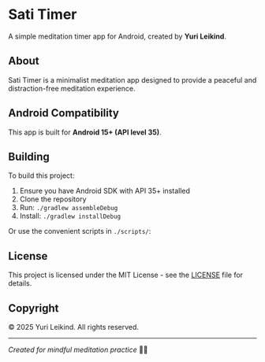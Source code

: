 # Sati Timer

A simple meditation timer app for Android, created by **Yuri Leikind**.

## About

Sati Timer is a minimalist meditation app designed to provide a peaceful and distraction-free meditation experience.


## Android Compatibility

This app is built for **Android 15+ (API level 35)**.

## Building

To build this project:

1. Ensure you have Android SDK with API 35+ installed
2. Clone the repository
3. Run: `./gradlew assembleDebug`
4. Install: `./gradlew installDebug`

Or use the convenient scripts in `./scripts/`:

## License

This project is licensed under the MIT License - see the [LICENSE](LICENSE) file for details.

## Copyright

© 2025 Yuri Leikind. All rights reserved.

---

*Created for mindful meditation practice* 🧘‍♂️
